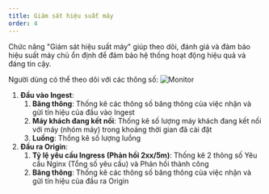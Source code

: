 ```yaml
---
title: Giám sát hiệu suất máy
order: 4
---
```


Chức năng "Giám sát hiệu suất máy" giúp theo dõi, đánh giá và đảm bảo hiệu suất máy chủ ổn định để đảm bảo hệ thống hoạt động hiệu quả và đáng tin cậy.

Người dùng có thể theo dõi với các thông số:
![Monitor](/images/media-server/getstarted/monitor.png)

1.  **Đầu vào Ingest**:
    1.  **Băng thông**: Thống kê các thông số băng thông của việc nhận và gửi tín hiệu của đầu vào Ingest
    2.  **Máy khách đang kết nối**: Thống kê số lượng máy khách đang kết nối với máy (nhóm máy) trong khoảng thời gian đã cài đặt
    3.  **Luồng**: Thống kê số lượng luồng
2.  **Đầu ra Origin**:
    1.  **Tỷ lệ yêu cầu Ingress (Phản hồi 2xx/5m)**: Thống kê 2 thông số Yêu cầu Nginx (Tổng số yêu cầu) và Phản hồi thành công
    2.  **Băng thông**: Thống kê các thông số băng thông của việc nhận và gửi tín hiệu của đầu ra Origin
